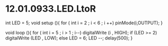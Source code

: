 # 12.01.0933.LED.LtoR
int LED = 5;
void  setup (){
  for ( int i = 2 ; i < 6 ; i ++)
  pinMode(i,OUTPUT);
}

void  loop (){
  for ( int i = 5 ; i > 1 ; i--)
    digitalWrite (i , HIGH);
  if (LED >= 2)
    digitalWrite (LED , LOW);
  else
    LED = 6;
    LED --;
  delay(500);
}
